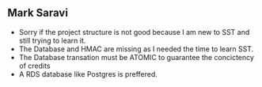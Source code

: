 ## Mark Saravi ##
* Sorry if the project structure is not good because I am new to SST and still trying to learn it.
* The Database and HMAC are missing as I needed the time to learn SST.
* The Database transation must be ATOMIC to guarantee the concictency of credits
* A RDS database like Postgres is preffered.


